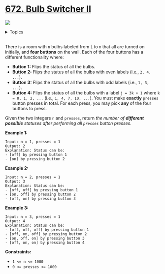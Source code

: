 # [672. Bulb Switcher II](https://leetcode.cn/problems/bulb-switcher-ii/)

![](https://img.shields.io/badge/Difficulty-Medium-F8AF40.svg)

<details>
<summary>Topics</summary>

* [`Bit Manipulation`](https://leetcode.com/tag/bit-manipulation/)
* [`Math`](https://leetcode.com/tag/math/)
* [`Breadth-first Search`](https://leetcode.com/tag/breadth-first-search/)
* [`Depth-first Search`](https://leetcode.com/tag/depth-first-search/)

</details>
<br />

There is a room with `n` bulbs labeled from `1` to `n` that all are turned on initially, and **four buttons** on the wall. Each of the four buttons has a different functionality where:

 + **Button 1:** Flips the status of all the bulbs.
 + **Button 2:** Flips the status of all the bulbs with even labels (i.e., `2, 4, ...`).
 + **Button 3:** Flips the status of all the bulbs with odd labels (i.e., `1, 3, ...`).
 + **Button 4:** Flips the status of all the bulbs with a label `j = 3k + 1` where `k = 0, 1, 2, ...` (i.e., `1, 4, 7, 10, ...`).
You must make **exactly** `presses` button presses in total. For each press, you may pick **any** of the four buttons to press.

Given the two integers `n` and `presses`, return *the number of **different possible** statuses after performing all `presses` button presses*.

**Example 1:**

    Input: n = 1, presses = 1
    Output: 2
    Explanation: Status can be:
    - [off] by pressing button 1
    - [on] by pressing button 2

**Example 2:**

    Input: n = 2, presses = 1
    Output: 3
    Explanation: Status can be:
    - [off, off] by pressing button 1
    - [on, off] by pressing button 2
    - [off, on] by pressing button 3

**Example 3:**

    Input: n = 3, presses = 1
    Output: 4
    Explanation: Status can be:
    - [off, off, off] by pressing button 1
    - [off, on, off] by pressing button 2
    - [on, off, on] by pressing button 3
    - [off, on, on] by pressing button 4

**Constraints:**

+ `1 <= n <= 1000`
+ `0 <= presses <= 1000`
